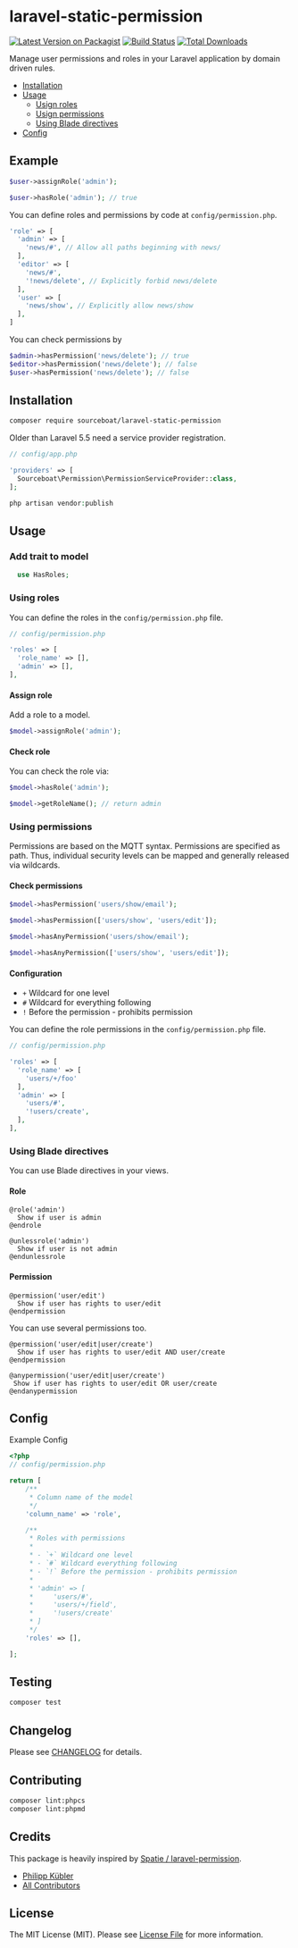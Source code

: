 # laravel-static-permission

[![Latest Version on Packagist](https://img.shields.io/packagist/v/sourceboat/laravel-static-permission.svg?style=flat-square)](https://packagist.org/packages/sourceboat/laravel-static-permission)
[![Build Status](https://img.shields.io/travis/sourceboat/laravel-static-permission/master.svg?style=flat-square)](https://travis-ci.org/sourceboat/laravel-static-permission)
[![Total Downloads](https://img.shields.io/packagist/dt/sourceboat/laravel-static-permission.svg?style=flat-square)](https://packagist.org/packages/sourceboat/laravel-static-permission)

Manage user permissions and roles in your Laravel application by domain driven rules.

* [Installation](#installation)
* [Usage](#usage)
  * [Usign roles](#using-roles)
  * [Usign permissions](#using-permissions)
  * [Using Blade directives](#using-blade-directives)
* [Config](#config)

## Example

```php
$user->assignRole('admin');

$user->hasRole('admin'); // true
```

You can define roles and permissions by code at `config/permission.php`.

```php
'role' => [
  'admin' => [
    'news/#', // Allow all paths beginning with news/
  ],
  'editor' => [
    'news/#',
    '!news/delete', // Explicitly forbid news/delete
  ],
  'user' => [
    'news/show', // Explicitly allow news/show
  ],
]
```

You can check permissions by

```php
$admin->hasPermission('news/delete'); // true
$editor->hasPermission('news/delete'); // false
$user->hasPermission('news/delete'); // false
```

## Installation

```bash
composer require sourceboat/laravel-static-permission
```

Older than Laravel 5.5 need a service provider registration.

```php
// config/app.php

'providers' => [
  Sourceboat\Permission\PermissionServiceProvider::class,
];
```

```php
php artisan vendor:publish
```

## Usage

### Add trait to model

```php
  use HasRoles;
```

### Using roles

You can define the roles in the `config/permission.php` file.

```php
// config/permission.php

'roles' => [
  'role_name' => [],
  'admin' => [],
],
```
#### Assign role

Add a role to a model.

```php
$model->assignRole('admin');
```

#### Check role

You can check the role via:

```php
$model->hasRole('admin');

$model->getRoleName(); // return admin
```

### Using permissions

Permissions are based on the MQTT syntax. Permissions are specified as path. Thus, individual security levels can be mapped and generally released via wildcards.

#### Check permissions

```php
$model->hasPermission('users/show/email');
```

```php
$model->hasPermission(['users/show', 'users/edit']);
```

```php
$model->hasAnyPermission('users/show/email');
```

```php
$model->hasAnyPermission(['users/show', 'users/edit']);
```

#### Configuration

- `+` Wildcard for one level
- `#` Wildcard for everything following
- `!` Before the permission - prohibits permission

You can define the role permissions in the `config/permission.php` file.

```php
// config/permission.php

'roles' => [
  'role_name' => [
    'users/+/foo'
  ],
  'admin' => [
    'users/#',
    '!users/create',
  ],
],
```

### Using Blade directives

You can use Blade directives in your views.

#### Role

```blade
@role('admin')
  Show if user is admin
@endrole
```

```blade
@unlessrole('admin')
  Show if user is not admin
@endunlessrole
```

#### Permission

```blade
@permission('user/edit')
  Show if user has rights to user/edit
@endpermission
```

You can use several permissions too.

```blade
@permission('user/edit|user/create')
  Show if user has rights to user/edit AND user/create
@endpermission
```

```blade
@anypermission('user/edit|user/create')
 Show if user has rights to user/edit OR user/create
@endanypermission
```

## Config

Example Config

```php
<?php
// config/permission.php

return [
    /**
     * Column name of the model
     */
    'column_name' => 'role',

    /**
     * Roles with permissions
     *
     * - `+` Wildcard one level
     * - `#` Wildcard everything following
     * - `!` Before the permission - prohibits permission
     *
     * 'admin' => [
     *     'users/#',
     *     'users/+/field',
     *     '!users/create'
     * ]
     */
    'roles' => [],

];

```

## Testing

```bash
composer test
```

## Changelog

Please see [CHANGELOG](CHANGELOG.md) for details.

## Contributing

```bash
composer lint:phpcs
composer lint:phpmd
```

## Credits

This package is heavily inspired by [Spatie / laravel-permission](https://github.com/spatie/laravel-permission).

- [Philipp Kübler](https://github.com/pkuebler)
- [All Contributors](https://github.com/sourceboat/laravel-static-permission/graphs/contributors)

## License

The MIT License (MIT). Please see [License File](LICENSE.md) for more information.
